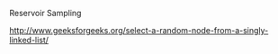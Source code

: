 Reservoir Sampling

http://www.geeksforgeeks.org/select-a-random-node-from-a-singly-linked-list/


  